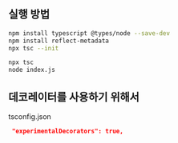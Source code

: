 ## 실행 방법

```bash
npm install typescript @types/node --save-dev
npm install reflect-metadata
npx tsc --init

npx tsc
node index.js
```

## 데코레이터를 사용하기 위해서

tsconfig.json
```json
 "experimentalDecorators": true,
```